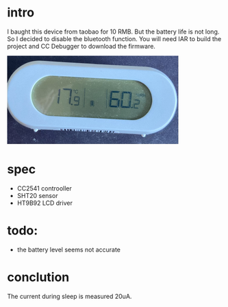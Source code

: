 # intro
I baught this device from taobao for 10 RMB. But the battery life is not long. So I decided to disable the bluetooth function.
You will need IAR to build the project and CC Debugger to download the firmware.

![temperature meter](doc/temperature_meter.png?raw=true)

# spec
- CC2541 controoller
- SHT20 sensor
- HT9B92 LCD driver

# todo:
- the battery level seems not accurate

# conclution
The current during sleep is measured 20uA.